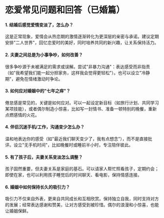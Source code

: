 # 恋爱常见问题和回答（已婚篇）

#### 1. 结婚后感觉爱情变淡了，怎么办？

这是正常现象，爱情会从热恋期的激情逐渐转化为更深层的亲密与承诺。建议定期安排"二人世界"，回忆恋爱时的美好，同时培养共同的新兴趣，让关系保持活力。

#### 2. 夫妻之间总是为小事争吵，如何改善？

很多争吵源于未被满足的需求或误解。尝试"非暴力沟通"：表达感受而非指责（如"我希望我们能一起分担家务，这样我会觉得更轻松"）。也可以设立"冷静期"，避免在情绪激动时争论。

#### 3. 如何应对婚姻中的"七年之痒"？

倦怠感是常见的，关键是如何应对。可以一起设定新目标（如旅行计划、共同学习某项技能），或者偶尔制造小惊喜，比如写一封情书、准备一顿特别的晚餐，重新点燃感情的火花。

#### 4. 伴侣沉迷手机/工作，沟通变少怎么办？

温和地表达你的感受（如"最近我们聊天变少了，我有点想念"），而不是直接批评。设立"无手机时间"，比如晚餐时或睡前半小时，专注陪伴彼此。

#### 5. 有了孩子后，夫妻关系变淡怎么调整？

孩子固然重要，但夫妻关系是家庭的基石。可以请家人帮忙照看孩子，定期约会；即使在家，也可以利用孩子睡觉后的时间聊天、看电影，保持情感连接。

#### 6. 婚姻中如何保持长久的吸引力？

吸引力不仅来自外表，更来自共同成长和互相欣赏。保持独立自我，同时支持对方的发展；经常表达感谢和赞美，让对方感受到被珍惜。偶尔的浪漫和小惊喜，也能让婚姻保鲜。